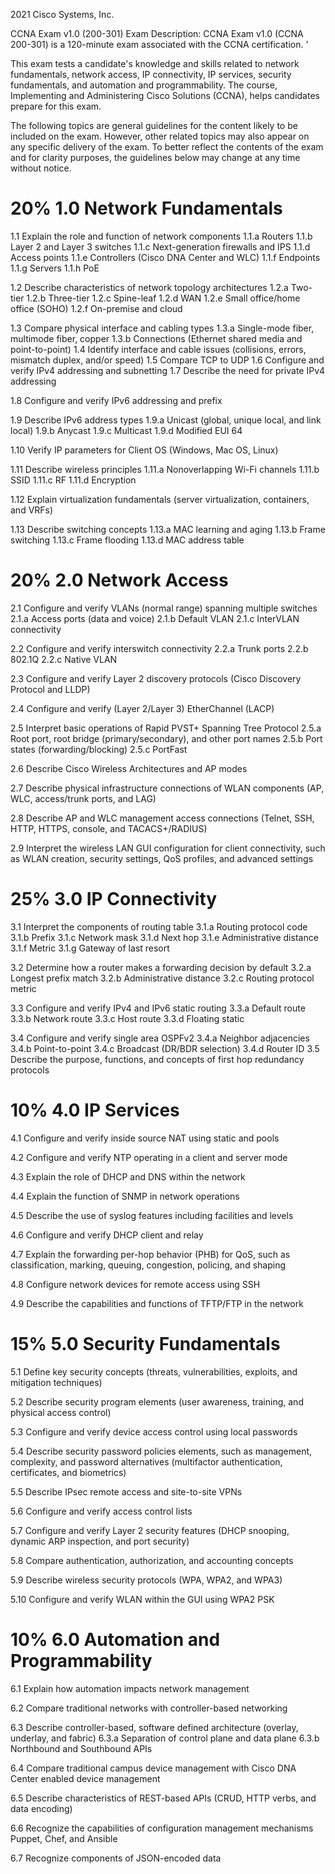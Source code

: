 
2021 Cisco Systems, Inc. 

CCNA Exam v1.0 (200-301)
Exam Description: CCNA Exam v1.0 (CCNA 200-301) is a 120-minute exam associated with the CCNA
certification. '

This exam tests a candidate's knowledge and skills related to network fundamentals,
network access, IP connectivity, IP services, security fundamentals, and automation and
programmability. The course, Implementing and Administering Cisco Solutions (CCNA), helps candidates
prepare for this exam.

The following topics are general guidelines for the content likely to be included on the exam. However,
other related topics may also appear on any specific delivery of the exam. To better reflect the contents
of the exam and for clarity purposes, the guidelines below may change at any time without notice.



# 20% 1.0 Network Fundamentals

 1.1 Explain the role and function of network components
	1.1.a Routers
	1.1.b Layer 2 and Layer 3 switches
	1.1.c Next-generation firewalls and IPS
	1.1.d Access points
	1.1.e Controllers (Cisco DNA Center and WLC)
	1.1.f Endpoints
	1.1.g Servers
	1.1.h PoE

1.2 Describe characteristics of network topology architectures
	1.2.a Two-tier
	1.2.b Three-tier
	1.2.c Spine-leaf
	1.2.d WAN
	1.2.e Small office/home office (SOHO)
	1.2.f On-premise and cloud

1.3 Compare physical interface and cabling types
	1.3.a Single-mode fiber, multimode fiber, copper
	1.3.b Connections (Ethernet shared media and point-to-point)
	1.4 Identify interface and cable issues (collisions, errors, mismatch duplex, and/or speed)
	1.5 Compare TCP to UDP
	1.6 Configure and verify IPv4 addressing and subnetting
	1.7 Describe the need for private IPv4 addressing
	
1.8 Configure and verify IPv6 addressing and prefix

1.9 Describe IPv6 address types
	1.9.a Unicast (global, unique local, and link local)
	1.9.b Anycast
	1.9.c Multicast
	1.9.d Modified EUI 64

1.10 Verify IP parameters for Client OS (Windows, Mac OS, Linux)

1.11 Describe wireless principles
	1.11.a Nonoverlapping Wi-Fi channels
	1.11.b SSID
	1.11.c RF
	1.11.d Encryption

1.12 Explain virtualization fundamentals (server virtualization, containers, and VRFs)

1.13 Describe switching concepts
	1.13.a MAC learning and aging
	1.13.b Frame switching
	1.13.c Frame flooding
	1.13.d MAC address table
	
# 20% 2.0 Network Access

2.1 Configure and verify VLANs (normal range) spanning multiple switches
	2.1.a Access ports (data and voice)
	2.1.b Default VLAN
	2.1.c InterVLAN connectivity

2.2 Configure and verify interswitch connectivity
	2.2.a Trunk ports
	2.2.b 802.1Q
	2.2.c Native VLAN

2.3 Configure and verify Layer 2 discovery protocols (Cisco Discovery Protocol and LLDP)

2.4 Configure and verify (Layer 2/Layer 3) EtherChannel (LACP)

2.5 Interpret basic operations of Rapid PVST+ Spanning Tree Protocol
	2.5.a Root port, root bridge (primary/secondary), and other port names
	2.5.b Port states (forwarding/blocking)
	2.5.c PortFast

2.6 Describe Cisco Wireless Architectures and AP modes

2.7 Describe physical infrastructure connections of WLAN components (AP, WLC,
access/trunk ports, and LAG)

2.8 Describe AP and WLC management access connections (Telnet, SSH, HTTP, HTTPS,
console, and TACACS+/RADIUS)

2.9 Interpret the wireless LAN GUI configuration for client connectivity, such as WLAN
creation, security settings, QoS profiles, and advanced settings

# 25% 3.0 IP Connectivity

3.1 Interpret the components of routing table
	3.1.a Routing protocol code
	3.1.b Prefix
	3.1.c Network mask
	3.1.d Next hop
	3.1.e Administrative distance
	3.1.f Metric
	3.1.g Gateway of last resort
	
3.2 Determine how a router makes a forwarding decision by default
	3.2.a Longest prefix match
	3.2.b Administrative distance
	3.2.c Routing protocol metric

3.3 Configure and verify IPv4 and IPv6 static routing
	3.3.a Default route
	3.3.b Network route
	3.3.c Host route
	3.3.d Floating static

3.4 Configure and verify single area OSPFv2
	3.4.a Neighbor adjacencies
	3.4.b Point-to-point
	3.4.c Broadcast (DR/BDR selection)
	3.4.d Router ID
	3.5 Describe the purpose, functions, and concepts of first hop redundancy protocols
	
# 10% 4.0 IP Services

4.1 Configure and verify inside source NAT using static and pools

4.2 Configure and verify NTP operating in a client and server mode

4.3 Explain the role of DHCP and DNS within the network

4.4 Explain the function of SNMP in network operations

4.5 Describe the use of syslog features including facilities and levels

4.6 Configure and verify DHCP client and relay

4.7 Explain the forwarding per-hop behavior (PHB) for QoS, such as classification, marking,
queuing, congestion, policing, and shaping

4.8 Configure network devices for remote access using SSH

4.9 Describe the capabilities and functions of TFTP/FTP in the network

# 15% 5.0 Security Fundamentals

5.1 Define key security concepts (threats, vulnerabilities, exploits, and mitigation
techniques)

5.2 Describe security program elements (user awareness, training, and physical access
control)

5.3 Configure and verify device access control using local passwords

5.4 Describe security password policies elements, such as management, complexity, and
password alternatives (multifactor authentication, certificates, and biometrics)

5.5 Describe IPsec remote access and site-to-site VPNs

5.6 Configure and verify access control lists

5.7 Configure and verify Layer 2 security features (DHCP snooping, dynamic ARP inspection,
and port security)

5.8 Compare authentication, authorization, and accounting concepts

5.9 Describe wireless security protocols (WPA, WPA2, and WPA3)

5.10 Configure and verify WLAN within the GUI using WPA2 PSK

# 10% 6.0 Automation and Programmability

6.1 Explain how automation impacts network management

6.2 Compare traditional networks with controller-based networking

6.3 Describe controller-based, software defined architecture (overlay, underlay, and fabric)
	6.3.a Separation of control plane and data plane
	6.3.b Northbound and Southbound APIs
	
6.4 Compare traditional campus device management with Cisco DNA Center enabled device
management

6.5 Describe characteristics of REST-based APIs (CRUD, HTTP verbs, and data encoding)

6.6 Recognize the capabilities of configuration management mechanisms Puppet, Chef, and
Ansible

6.7 Recognize components of JSON-encoded data